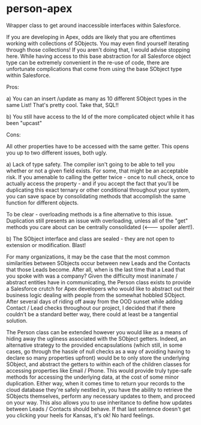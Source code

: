 # person-apex
Wrapper class to get around inaccessible interfaces within Salesforce.

If you are developing in Apex, odds are likely that you are oftentimes working with collections of SObjects.  You may even find yourself iterating through those collections!  If you aren't doing that, I would advise stopping here. While having access to this base abstraction for all Salesforce object type can be extremely convenient in the re-use of code, there are unfortunate complications that come from using the base SObject type within Salesforce.

Pros:

a) You can an insert /update as many as 10 different SObject types in the same List! That's pretty cool.  Take that, SQL!!

b) You still have access to the Id of the more complicated object while it has been "upcast"

Cons:

All other properties have to be accessed with the same getter.  This opens you up to two different issues, both ugly.

a) Lack of type safety.  The compiler isn't going to be able to tell you whether or not a given field exists. For some,
that might be an acceptable risk.  If you amenable to calling the getter twice - once to null check, once to actually access
the property - and if you accept the fact that you'll be duplicating this exact ternary or other conditional throughout your system,
you can save space by consolidating methods that accomplish the same function for different objects.

To be clear - overloading methods is a fine alternative to this issue.  Duplication still presents an issue with overloading, unless all
of the "get" methods you care about can be centrally consolidated (<--- spoiler alert!).

b) The SObject interface and class are sealed - they are not open to extension or modification. Blast!


For many organizations, it may be the case that the most common similarities between SObjects occur between new Leads and the Contacts that those Leads become.
After all, when is the last time that a Lead that you spoke with was a company? Given the difficulty most inanimate / abstract entities have in communicating, the Person class exists to provide a Salesforce crutch for Apex developers who would like to abstract out their business logic dealing with people from the somewhat hobbled SObject. After several days of riding off away from the OOD sunset while adding Contact / Lead checks throughout our project, I decided that if there couldn't be a standard better way, there could at least be a tangential solution.

The Person class can be extended however you would like as a means of hiding away the ugliness associated with the SObject getters. Indeed, an alternative strategy to the provided encapsulations (which still, in some cases, go through the hassle of null checks as a way of avoiding having to declare so many properties upfront) would be to only store the underlying SObject, and abstract the getters to within each of the children classes for accessing properties like Email / Phone. This would provide truly type-safe methods for accessing the underlying data, at the cost of some minor duplication.  Either way, when it comes time to return your records to the cloud database they're safely nestled in, you have the ability to retrieve the SObjects themselves, perform any necessary updates to them, and proceed on your way.  This also allows you to use inheritance to define how updates between Leads / Contacts should behave. If that last sentence doesn't get you clicking your heels for Kansas, it's ok! No hard feelings.
